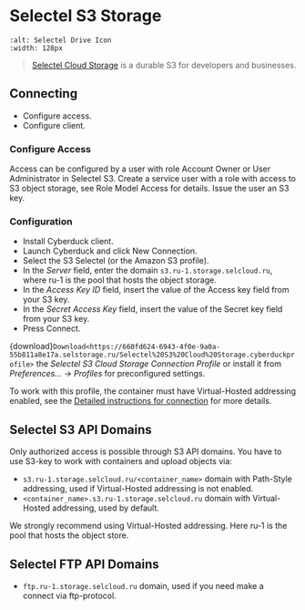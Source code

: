 Selectel S3 Storage
====

```{image} _images/selectel.png
:alt: Selectel Drive Icon
:width: 128px
```

> [Selectel Cloud Storage](https://docs.selectel.ru/en/cloud/object-storage/) is a durable S3 for developers and businesses.

## Connecting

- Configure access.
- Configure client.

### Configure Access

Access can be configured by a user with role Account Owner or User Administrator in Selectel S3.
Create a service user with a role with access to S3 object storage, see Role Model Access for details.
Issue the user an S3 key.

### Configuration

- Install Cyberduck client.
- Launch Cyberduck and click New Connection.
- Select the S3 Selectel (or the Amazon S3 profile).
- In the _Server_ field, enter the domain `s3.ru-1.storage.selcloud.ru`, where ru-1 is the pool that hosts the object storage.
- In the _Access Key ID_ field, insert the value of the Access key field from your S3 key.
- In the _Secret Access Key_ field, insert the value of the Secret key field from your S3 key.
- Press Connect.

{download}`Download<https://660fd624-6943-4f0e-9a0a-55b811a8e17a.selstorage.ru/Selectel%20S3%20Cloud%20Storage.cyberduckprofile>` the *Selectel S3 Cloud Storage Connection Profile* or install it from *Preferences… → Profiles* for preconfigured settings.

To work with this profile, the container must have Virtual-Hosted addressing enabled, see the [Detailed instructions for connection](https://docs.selectel.ru/en/cloud/object-storage/tools/cyberduck/) for more details.

## Selectel S3 API Domains

Only authorized access is possible through S3 API domains. You have to use S3-key to work with containers and upload objects via:

- `s3.ru-1.storage.selcloud.ru/<container_name>` domain with Path-Style addressing, used if Virtual-Hosted addressing is not enabled.
- `<container_name>.s3.ru-1.storage.selcloud.ru` domain with Virtual-Hosted addressing, used by default.

We strongly recommend using Virtual-Hosted addressing.
Here ru-1 is the pool that hosts the object store.

## Selectel FTP API Domains

- `ftp.ru-1.storage.selcloud.ru` domain, used if you need make a connect via ftp-protocol.
